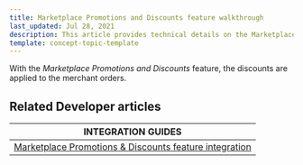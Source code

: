 ```yaml
---
title: Marketplace Promotions and Discounts feature walkthrough
last_updated: Jul 28, 2021
description: This article provides technical details on the Marketplace Promotions and Discounts feature.
template: concept-topic-template
---
```


With the *Marketplace Promotions and Discounts* feature, the discounts are applied to the merchant orders.

## Related Developer articles

| INTEGRATION GUIDES  |
| --------------- |
| [Marketplace Promotions & Discounts feature integration](/docs/marketplace/dev/feature-integration-guides/{{page.version}}/marketplace-promotions-discounts-feature-integration.html) | 
